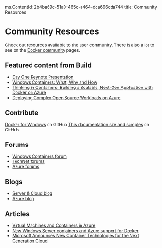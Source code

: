 ms.ContentId: 2b4ba69c-51a0-465c-a464-dca696cda744 
title: Community Resources

# Community Resources 

Check out resources available to the user community. There is also a lot to see on the [Docker community](https://www.docker.com/community/participate/) pages.

## Featured content from Build 

- [Day One Keynote Presentation](http://channel9.msdn.com/Events/Build/2015/KEY01)
- [Windows Containers: What, Why and How](http://channel9.msdn.com/events/Build/2015/2-704)
- [Thinking in Containers: Building a Scalable, Next-Gen Application with Docker on Azure](http://channel9.msdn.com/events/Build/2015/2-683)
- [Deploying Complex Open Source Workloads on Azure](http://channel9.msdn.com/Events/Build/2015/2-732)

## Contribute 

[Docker for Windows](https://github.com/Microsoft/docker) on GitHub
[This documentation site and samples](https://github.com/Microsoft/Virtualization-Documentation) on GitHub

## Forums 

- [Windows Containers forum](https://social.msdn.microsoft.com/Forums/en-US/home?forum=windowscontainers) 
- [TechNet forums](https://social.technet.microsoft.com/Forums/windowsserver/en-US/home "TechNet Forums")
- [Azure forums](http://azure.microsoft.com/en-us/support/forums/)

## Blogs 
- [Server & Cloud blog](http://blogs.technet.com/b/server-cloud/)
- [Azure blog](http://azure.microsoft.com/blog/)

## Articles 
- [Virtual Machines and Containers in Azure](https://azure.microsoft.com/en-us/documentation/articles/virtual-machines-vms-containers/)
- [New Windows Server containers and Azure support for Docker](http://azure.microsoft.com/blog/2014/10/15/new-windows-server-containers-and-azure-support-for-docker/)
- [Microsoft Announces New Container Technologies for the Next Generation Cloud](http://blogs.technet.com/b/server-cloud/archive/2015/04/08/microsoft-announces-new-container-technologies-for-the-next-generation-cloud.aspx)








